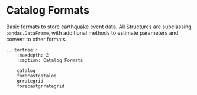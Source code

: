 # Catalog Formats
Basic formats to store earthquake event data. All Structures are subclassing `pandas.DataFrame`, with additional methods to estimate parameters and convert to other formats.


```{eval-rst}
.. toctree::
    :maxdepth: 2
    :caption: Catalog Formats

    catalog
    forecastcatalog
    grrategrid
    forecastgrrategrid
```

```{eval-rst}